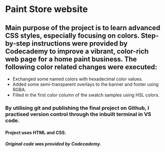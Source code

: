 # Paint Store website
## Main purpose of the project is to learn advanced CSS styles, especially focusing on colors. Step-by-step instructions were provided by Codecademy to improve a vibrant, color-rich web page for a home paint business. The following color related changes were executed:
+ Exchanged some named colors with hexadecimal color values.
+ Added some semi-transparent overlays to the banner and footer using RGBA.
+ Filled in the first color column of the swatch samples using HSL colors.
### By utilising git and publishing the final project on Github, I practised version control through the inbuilt terminal in VS code.
#### Project uses HTML and CSS.
##### Original code was provided by Codecademy.
